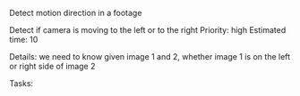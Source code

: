 Detect motion direction in a footage

Detect if camera is moving to the left or to the right
Priority: high
Estimated time: 10

Details:
we need to know given image 1 and 2, whether image 1 is on the left or right side of image 2

Tasks:

